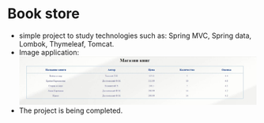 # Book store

- simple project to study technologies such as: Spring MVC, Spring data, Lombok, Thymeleaf, Tomcat. 
- Image application:
![image](images/1.jpg)
- The project is being completed.
